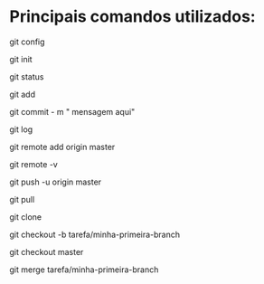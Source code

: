 <h1>Principais comandos utilizados:</h1>

<p>git config
<p>git init
<p>git status
<p>git add
<p>git commit - m " mensagem aqui"
<p>git log
<p>git remote add origin master
<p>git remote -v
<p>git push -u origin master
<p>git pull
<p>git clone
<p>git checkout -b tarefa/minha-primeira-branch
<p>git checkout master
<p>git merge tarefa/minha-primeira-branch
